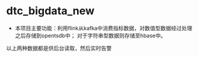 # dtc_bigdata_new
- 本项目主要功能：利用flink从kafka中消费指标数据，对数值型数据经过处理之后存储到opentsdb中；
对于字符串型数据则存储至hbase中。

以上两种数据都是供后台读取，然后实时告警


